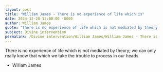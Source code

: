 ```yaml
---
layout: post
title: "William James - There is no experience of life which is"
date: 2024-12-28 12:00:00 -0000
author: William James
quote: "There is no experience of life which is not mediated by theory; we can only really know that which we take the trouble to process in our heads."
subject: Divine intervention
permalink: /Divine intervention/William James/William James - There is no experience of life which is
---
```


There is no experience of life which is not mediated by theory; we can only really know that which we take the trouble to process in our heads.

- William James
